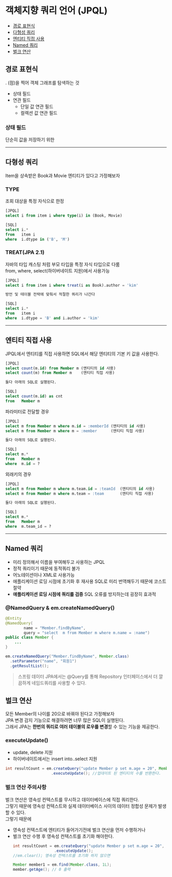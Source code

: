 # 객체지향 쿼리 언어 (JPQL)
* [경로 표현식](#경로-표현식)
* [다형성 쿼리](#다형성-쿼리)
* [엔티티 직접 사용](#엔티티-직접-사용)
* [Named 쿼리](#Named-쿼리)
* [벌크 연산](#벌크-연산)
## 경로 표현식
. (점)을 찍어 객체 그래프를 탐색하는 것
* 상태 필드
* 연관 필드
  * 단일 값 연관 필드
  * 컬렉션 값 연관 필드
### 상태 필드
단순히 값을 저장하기 위한 

***

## 다형성 쿼리
Item을 상속받은 Book과 Movie 엔티티가 있다고 가정해보자  
### TYPE
조회 대상을 특정 자식으로 한정
```sql
[JPQL]
select i from item i where type(i) in (Book, Movie)

[SQL]
select i.*
from   item i
where  i.dtype in ('B', 'M')
```
### TREAT(JPA 2.1)
자바의 타입 캐스팅 처럼 부모 타입을 특정 자식 타입으로 다룸  
from, where, select(하이버네이트 지원)에서 사용가능
```sql
[JPQL]
select i from item i where treat(i as Book).author = 'kim'

방언 및 테이블 전략에 맞춰서 적절한 쿼리가 나간다

[SQL] 
select i.*
from   item i
where  i.dtype = 'B' and i.author = 'kim' 
```

***

## 엔티티 직접 사용
JPQL에서 엔티티를 직접 사용하면 SQL에서 해당 엔티티의 기본 키 값을 사용한다.  
```sql
[JPQL]
select count(m.id) from Member m (엔티티의 id 사용)
select count(m) from Member m    (엔티티 직접 사용)

둘다 아래의 SQL로 실행된다.

[SQL]
select count(m.id) as cnt
from   Member m
```  
  
파라미터로 전달할 경우
```sql
[JPQL]
select m from Member m where m.id = :memberId (엔티티의 id 사용)
select m from Member m where m = :member      (엔티티 직접 사용)

둘다 아래의 SQL로 실행된다.

[SQL]
select m.*
from   Member m
where  m.id = ?
```  
  
외래키의 경우
```sql
[JPQL]
select m from Member m where m.team.id = :teamId  (엔티티의 id 사용)
select m from Member m where m.team = :team       (엔티티 직접 사용)

둘다 아래의 SQL로 실행된다.

[SQL]
select m.*
from   Member m
where  m.team_id = ?
```  

***

## Named 쿼리
* 미리 정의해서 이름을 부여해두고 사용하는 JPQL
* 정적 쿼리이기 때문에 동적쿼리 불가
* 어노테이션이나 XML로 사용가능
* 애플리케이션 로딩 시점에 초기화 후 재사용
  SQL로 미리 번역해두기 때문에 코스트 절약
* **애플리케이션 로딩 시점에 쿼리를 검증**
  SQL 오류를 방지하는데 굉장히 효과적

### @NamedQuery & em.createNamedQuery()
```java
@Entity
@NamedQuery(
        name = "Member.findByName", 
        query = "select  m from Member m where m.name = :name")
public class Member {
    ...
}
```
```java
em.createNamedQuery("Member.findByName", Member.class)
  .setParameter("name", "회원1")
  .getResultList();
```
> 스프링 데이터 JPA에서는 @Query를 통해 Repository 인터페이스에서 더 깔끔하게 네임드쿼리를 사용할 수 있다.  

## 벌크 연산
모든 Member의 나이를 20으로 바꿔야 된다고 가정해보자  
JPA 변경 감지 기능으로 해결하려면 너무 많은 SQL이 실행된다.  
그래서 JPA는 **한번의 쿼리로 여러 테이블의 로우를 변경**할 수 있는 기능을 제공한다.  

### executeUpdate()
* update, delete 지원
* 하이버네이트에서는 insert into..select 지원
```java
int resultCount = em.createQuery("update Member p set m.age = 20", Member.class)
                    .executeUpdate(); //업데이트 된 엔티티의 수를 반환한다.
```
### 벌크 연산 주의사항
벌크 연산은 영속성 컨텍스트를 무시하고 데이터베이스에 직접 쿼리한다.  
그렇기 때문에 영속성 컨텍스트와 실제 데이터베이스 사이의 데이터 정합성 문제가 발생할 수 있다.  
그렇기 때문에  
* 영속성 컨텍스트에 엔티티가 들어가기전에 벌크 연산을 먼저 수행하거나
* 벌크 연산 수행 후 영속성 컨텍스트를 초기화 해야한다.
  ```java
  int resultCount = em.createQuery("update Member p set m.age = 20", Member.class)
                    .executeUpdate();
  //em.clear(); 영속성 컨텍스트를 초기화 하지 않으면
  
  Member member1 = em.find(Member.class, 1L);
  member.getAge(); // 0 출력
  ```







